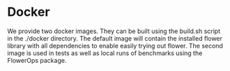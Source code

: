 # Docker
We provide two docker images. They can be built using the build.sh script in the ./docker directory.
The default image will contain the installed flower library with all dependencies to enable easily
trying out flower. The second image is used in tests as well as local runs of benchmarks using the
FlowerOps package.